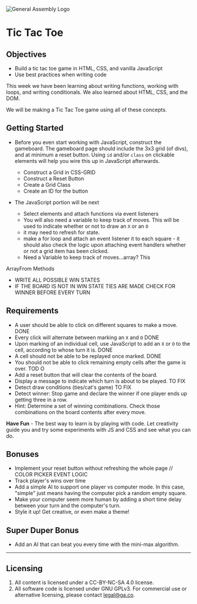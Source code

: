 ![General Assembly Logo](http://i.imgur.com/ke8USTq.png)

# Tic Tac Toe

## Objectives

* Build a tic tac toe game in HTML, CSS, and vanilla JavaScript
* Use best practices when writing code

This week we have been learning about writing functions, working with loops, and writing conditionals. We also learned about HTML, CSS, and the DOM.

We will be making a Tic Tac Toe game using all of these concepts.

## Getting Started

* Before you even start working with JavaScript, construct the gameboard. The gameboard page should include the 3x3 grid (of divs), and at minimum a reset button. Using `id` and/or `class` on clickable elements will help you wire this up in JavaScript afterwards.
  - Construct a Grid in CSS-GRID
  - Construct a Reset Button
  - Create a Grid Class
  - Create an ID for the button

* The JavaScript portion will be next
  * Select elements and attach functions via event listeners
  * You will also need a variable to keep track of moves. This will be used to indicate whether or not to draw an `X` or an `O`

  - it may need to refresh for state.
  - make a for loop and attach an event listener it to each square - it should also check the logic upon attaching event handlers whether or not a grid item has been clicked.
  - Need a Variable to keep track of moves...array? This 

ArrayFrom Methods
- WRITE ALL POSSIBLE WIN STATES
- IF THE BOARD IS NOT IN WIN STATE TIES ARE MADE
CHECK FOR WINNER BEFORE EVERY TURN




## Requirements
* A user should be able to click on different squares to make a move. DONE
* Every click will alternate between marking an `X` and `O` DONE
* Upon marking of an individual cell, use JavaScript to add an `X` or `O` to the cell, according to whose turn it is. DONE
* A cell should not be able to be replayed once marked. DONE
* You should not be able to click remaining empty cells after the game is over. TOD O
* Add a reset button that will clear the contents of the board.
* Display a message to indicate which turn is about to be played. TO FIX
* Detect draw conditions (ties/cat's game) TO FIX
* Detect winner: Stop game and declare the winner if one player ends up getting three in a row. 
 * Hint: Determine a set of winning combinations. Check those combinations on the board contents after every move. 

**Have Fun** - The best way to learn is by playing with code. Let creativity guide you and try some experiments with JS and CSS and see what you can do.

## Bonuses

* Implement your reset button without refreshing the whole page // COLOR PICKER EVENT LOGIC
* Track player's wins over time
* Add a simple AI to support one player vs computer mode. In this case, "simple" just means having the computer pick a random empty square.
* Make your computer seem more human by adding a short time delay between your turn and the computer's turn.
* Style it up! Get creative, or even make a theme!

## Super Duper Bonus

* Add an AI that can beat you every time with the mini-max algorithm.

---

## Licensing
1. All content is licensed under a CC-BY-NC-SA 4.0 license.
2. All software code is licensed under GNU GPLv3. For commercial use or alternative licensing, please contact legal@ga.co.
